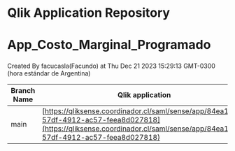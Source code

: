 # Qlik Application Repository 
# App_Costo_Marginal_Programado
### 
Created By facucasla(Facundo) at Thu Dec 21 2023 15:29:13 GMT-0300 (hora estándar de Argentina)

Branch Name|Qlik application
---|---
main|[https://qliksense.coordinador.cl/saml/sense/app/84ea1d30-57df-4912-ac57-feea8d027818](https://qliksense.coordinador.cl/saml/sense/app/84ea1d30-57df-4912-ac57-feea8d027818)